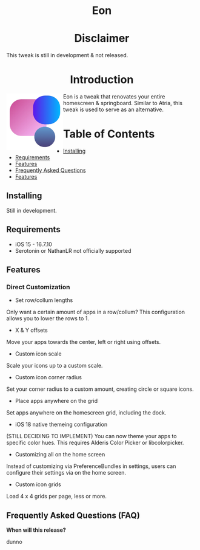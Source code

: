 <H1 align="center">Eon</H1>

<H1 align="center">Disclaimer</H2>

This tweak is still in development & not released.


<H1 align="center">Introduction</H1>

<img src="https://github.com/ZodaciOS/Eon/blob/main/IMG_8642.png" align="left" width="150" height="150" alt="litera1n logo">

Eon is a tweak that renovates your entire homescreen & springboard. Similar to Atria, this tweak is used to serve as an alternative.




# Table of Contents
- [Installing](#installing)
- [Requirements](#requirements)
- [Features](#features)
- [Frequently Asked Questions](#frequently_asked_questions (faq))
- [Features](#features)
## Installing

Still in development.

## Requirements

- iOS 15 - 16.7.10
- Serotonin or NathanLR not officially supported

## Features

### Direct Customization

- Set row/collum lengths

Only want a certain amount of apps in a row/collum? This configuration allows you to lower the rows to 1.

- X & Y offsets

Move your apps towards the center, left or right using offsets.

- Custom icon scale

Scale your icons up to a custom scale.

- Custom icon corner radius

Set your corner radius to a custom amount, creating circle or square icons.

- Place apps anywhere on the grid

Set apps anywhere on the homescreen grid, including the dock.

- iOS 18 native themeing configuration

(STILL DECIDING TO IMPLEMENT) You can now theme your apps to specific color hues. This requires Alderis Color Picker or libcolorpicker. 

- Customizing all on the home screen

Instead of customizing via PreferenceBundles in settings, users can configure their settings via on the home screen.

- Custom icon grids

Load 4 x 4 grids per page, less or more.


## Frequently Asked Questions (FAQ)

**When will this release?**

dunno

